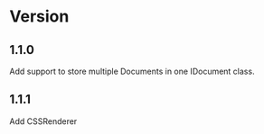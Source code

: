# Version

## 1.1.0
Add support to store multiple Documents in one IDocument class.

## 1.1.1
Add CSSRenderer
